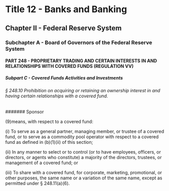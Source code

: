 
# Title 12 - Banks and Banking
## Chapter II - Federal Reserve System
### Subchapter A - Board of Governors of the Federal Reserve System
#### PART 248 - PROPRIETARY TRADING AND CERTAIN INTERESTS IN AND RELATIONSHIPS WITH COVERED FUNDS (REGULATION VV)
##### Subpart C - Covered Funds Activities and Investments
###### § 248.10 Prohibition on acquiring or retaining an ownership interest in and having certain relationships with a covered fund.
####### Sponsor

(9)means, with respect to a covered fund:

(i) To serve as a general partner, managing member, or trustee of a covered fund, or to serve as a commodity pool operator with respect to a covered fund as defined in (b)(1)(ii) of this section;

(ii) In any manner to select or to control (or to have employees, officers, or directors, or agents who constitute) a majority of the directors, trustees, or management of a covered fund; or

(iii) To share with a covered fund, for corporate, marketing, promotional, or other purposes, the same name or a variation of the same name, except as permitted under § 248.11(a)(6).
